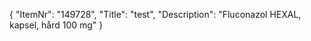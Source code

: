 {
  "ItemNr": "149728",
  "Title": "test",
  "Description": "Fluconazol HEXAL, kapsel, hård 100 mg"
}